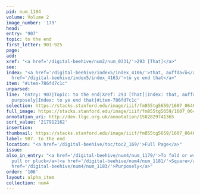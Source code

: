```yaml
---
pid: num_1184
volume: Volume 2
image_number: '179'
head:
entry: '907'
topic: to the end
first_letter: 901-925
page:
add:
xref: "<a href='/digital-beehive/num2/num_0331/'>293 [That]</a>"
see:
index: "<a href='/digital-beehive/index5/index_4106/'>that, auffda√ü</a>|<a href='/digital-beehive/index4/index_3238/'>purposely</a>|<a
  href='/digital-beehive/index5/index_4163/'>to ye end that</a>"
item: "#item-786fd7c1c"
unparsed:
line: 'Entry: 907|Topic: to the end|Xref: 293 [That]|Index: that, auffda√ü|Index:
  purposely|Index: to ye end that|#item-786fd7c1c'
selection: https://stacks.stanford.edu/image/iiif/fm855tg5659/1607_0646/408,2162,2788,189/full/0/default.jpg
full_image: https://stacks.stanford.edu/image/iiif/fm855tg5659/1607_0646/full/full/0/default.jpg
annotation_uri: http://dev.llgc.org.uk/annotation/1582829741365
sort_value: '217912162'
insertion:
thumbnail: https://stacks.stanford.edu/image/iiif/fm855tg5659/1607_0646/408,2162,600,180/250,/0/default.jpg
label: 907. to the end
location: "<a href='/digital-beehive/toc/toc2_169/'>Full Page</a>"
issue:
also_in_entry: "<a href='/digital-beehive/num4/num_1179/'>To fold or wrap</a>|<a href='/digital-beehive/num4/num_1180/'>To
  pull or pluck</a>|<a href='/digital-beehive/num4/num_1181/'>Square</a>|<a href='/digital-beehive/num4/num_1182/'>Mason</a>|<a
  href='/digital-beehive/num4/num_1183/'>Purposely</a>"
order: '106'
layout: alpha_item
collection: num4
---
```

